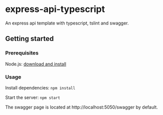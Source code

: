 # express-api-typescript
An express api template with typescript, tslint and swagger.
## Getting started
### Prerequisites
Node.js: [download and install](https://nodejs.org/en/download/)

### Usage
Install dependencies:
```npm install```

Start the server:
```npm start```

The swagger page is located at http://localhost:5050/swagger by default.
